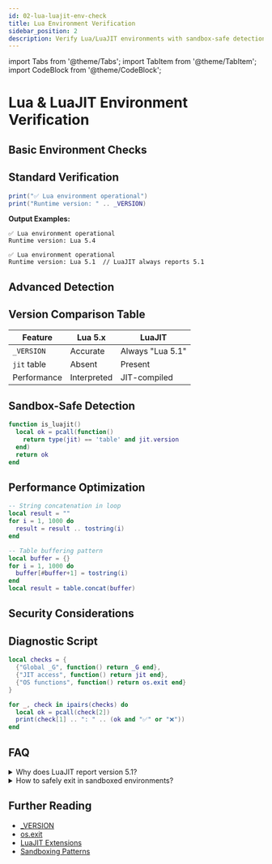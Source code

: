 ```yaml
---
id: 02-lua-luajit-env-check
title: Lua Environment Verification
sidebar_position: 2
description: Verify Lua/LuaJIT environments with sandbox-safe detection techniques
---
```


import Tabs from '@theme/Tabs';
import TabItem from '@theme/TabItem';
import CodeBlock from '@theme/CodeBlock';

# Lua & LuaJIT Environment Verification

## Basic Environment Checks

## Standard Verification

```lua
print("✅ Lua environment operational")
print("Runtime version: " .. _VERSION)
```

**Output Examples:**

<Tabs>
  <TabItem value="lua" label="Standard Lua">

```text
✅ Lua environment operational
Runtime version: Lua 5.4
```

  </TabItem>
  <TabItem value="luajit" label="LuaJIT">

```text
✅ Lua environment operational
Runtime version: Lua 5.1  // LuaJIT always reports 5.1
```

  </TabItem>
</Tabs>

## Advanced Detection

## Version Comparison Table

| Feature       | Lua 5.x       | LuaJIT         |
|--------------|--------------|--------------|
| `_VERSION`   | Accurate     | Always "Lua 5.1" |
| `jit` table  | Absent       | Present      |
| Performance  | Interpreted  | JIT-compiled |

## Sandbox-Safe Detection

```lua title="safe_detection.lua"
function is_luajit()
  local ok = pcall(function()
    return type(jit) == 'table' and jit.version
  end)
  return ok
end
```

## Performance Optimization

<Tabs>
  <TabItem value="bad" label="Inefficient">

```lua
-- String concatenation in loop
local result = ""
for i = 1, 1000 do
  result = result .. tostring(i)
end
```

  </TabItem>
  <TabItem value="good" label="Optimized">

```lua
-- Table buffering pattern
local buffer = {}
for i = 1, 1000 do
  buffer[#buffer+1] = tostring(i)
end
local result = table.concat(buffer)
```

  </TabItem>
</Tabs>

## Security Considerations

## Diagnostic Script

```lua
local checks = {
  {"Global _G", function() return _G end},
  {"JIT access", function() return jit end},
  {"OS functions", function() return os.exit end}
}

for _, check in ipairs(checks) do
  local ok = pcall(check[2])
  print(check[1] .. ": " .. (ok and "✅" or "❌"))
end
```

## FAQ

<details>
  <summary>Why does LuaJIT report version 5.1?</summary>
  LuaJIT maintains compatibility with Lua 5.1's bytecode and APIs, even though it implements many 5.2+ features.
</details>

<details>
  <summary>How to safely exit in sandboxed environments?</summary>

```lua
-- Graceful fallback when os.exit is blocked
function safe_exit()
  if pcall(os.exit) then return end
  error("Exit blocked by sandbox", 0)
end
```

</details>

## Further Reading

- [_VERSION](https://www.lua.org/manual/5.4/manual.html#pdf-_VERSION)
- [os.exit](https://www.lua.org/manual/5.4/manual.html#pdf-os.exit)
- [LuaJIT Extensions](https://luajit.org/extensions.html)
- [Sandboxing Patterns](https://lua-users.org/wiki/SandBoxes)
